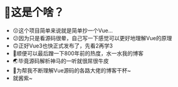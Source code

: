 # 👻这是个啥？
* 😗这个项目简单来说就是简单抄一个Vue...
* 😕因为只是看源码很晕，自己写一下感觉可以更好地理解Vue的原理 
* 🙃正好Vue3也快正式发布了，先看2再学3 
* 🤪顺便可以最后蹭一下800年前的热度，水一水我的博客
* 🌏毕竟源码解析神马的一听就很屌很牛皮 
* 🍻为帮我不断理解Vue源码的各路大佬的博客干杯~ 
* 就酱紫~